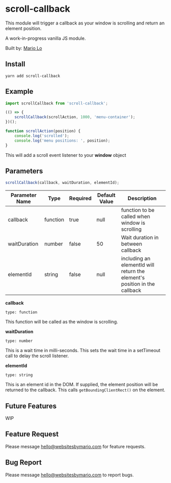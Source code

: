 # scroll-callback

This module will trigger a callback as your window is scrolling and return an element position.

A work-in-progress vanilla JS module.

Built by: [Mario Lo](https://github.com/mariolo1985)

## Install

```
yarn add scroll-callback
```

## Example

```javascript
import scrollCallback from 'scroll-callback';

(() => {
    scrollCallback(scrollAction, 1000, 'menu-container');
})();

function scrollAction(position) {
    console.log('scrolled');
    console.log('menu positions: ', position);
}
```

This will add a scroll event listener to your **window** object

## Parameters
```javascript
scrollCallback(callback, waitDuration, elementId);
```

| Parameter Name   | Type   | Required   | Default Value   | Description   |
| --- | --- | --- | --- | --- |
| callback | function | true | null | function to be called when window is scrolling |
| waitDuration | number | false | 50 | Wait duration in between callback |
| elementId | string | false | null | including an elementId will return the element's position in the callback |

**callback**

`type: function`

This function will be called as the window is scrolling.

**waitDuration**

`type: number`

This is a wait time in milli-seconds. This sets the wait time in a setTimeout call to delay the scroll listener.

**elementId**

`type: string`

This is an element id in the DOM. If supplied, the element position will be returned to the callback. This calls `getBoundingClientRect()` on the element.


## Future Features

WIP

## Feature Request

Please message hello@websitesbymario.com for feature requests.

## Bug Report

Please message hello@websitesbymario.com to report bugs.

